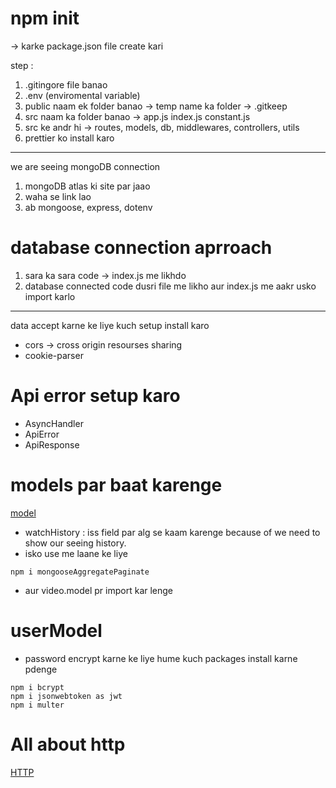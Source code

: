 # npm init 
-> karke package.json file create kari



step :

1) .gitingore file banao
2) .env (enviromental variable)
3) public naam ek folder banao -> temp name ka folder -> .gitkeep
4) src naam ka folder banao -> app.js index.js constant.js
5) src ke andr hi -> routes, models, db, middlewares, controllers, utils
6) prettier ko install karo 


---

we are seeing mongoDB connection 

1) mongoDB atlas ki site par jaao
2) waha se link lao
3) ab mongoose, express, dotenv

# database connection aprroach

1) sara ka sara code -> index.js me likhdo
2) database connected code dusri file me likho aur index.js me aakr usko import karlo



---

data accept karne ke liye kuch setup install karo 

- cors -> cross origin resourses sharing
- cookie-parser 



# Api error setup karo

- AsyncHandler
- ApiError
- ApiResponse


# models par baat karenge

[model](https://app.eraser.io/workspace/CvDo1OAYMbWCWPi7CfCB?origin=share&elements=lSFOIhBG8lN2vD9uWaAW0Q)

- watchHistory : iss field par alg se kaam karenge because of we need to show our seeing history.
- isko use me laane ke liye 


```
npm i mongooseAggregatePaginate
```

- aur video.model pr import kar lenge


# userModel 
- password encrypt karne ke liye hume kuch packages install karne pdenge

```
npm i bcrypt
npm i jsonwebtoken as jwt
npm i multer
```

# All about http

[HTTP](https://app.eraser.io/workspace/XKPkPDDpD17EV6pCaQEc?origin=share)



























